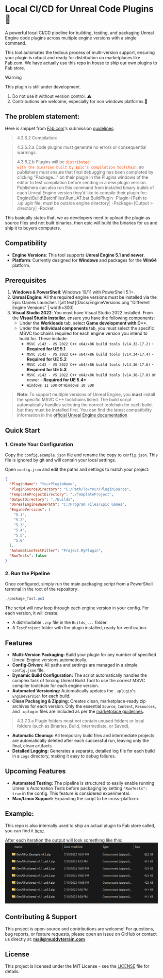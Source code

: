 # Local CI/CD for Unreal Code Plugins 🚀

A powerful local CI/CD pipeline for building, testing, and packaging Unreal Engine code plugins across multiple engine versions with a single command.

This tool automates the tedious process of multi-version support, ensuring your plugin is robust and ready for distribution on marketplaces like Fab.com. We have actually use this repo in house to ship our own plugins to Fab store. 

> [!WARNING]  
> This plugin is still under development.
> 1) Do not use it without version control. ⚠️
> 2) Contributions are welcome, especially for non windows platforms.🤝

## The problem statement:
Here is snippet from [Fab.com](https://fab.com)'s submission [guidelines](https://support.fab.com/s/article/FAB-TECHNICAL-REQUIREMENTS?language=en_US):  
> 4.3.6.2 Compilation:

> 4.3.6.2.a Code plugins must generate no errors or consequential warnings.
> 
> 4.3.6.2.b Plugins will be <code style="color : orangered">distributed with the binaries built by Epic’s compilation toolchain</code>, so publishers must ensure that final debugging has been completed by clicking "Package..." on their plugin in the Plugins windows of the editor to test compilation before sending in a new  plugin version. Publishers can also run this command from installed binary builds of each Unreal Engine version they’d like to compile their  plugin for: Engine\Build\BatchFiles\RunUAT.bat BuildPlugin -Plugin=[Path to .uplugin file, must be outside engine directory] -Package=[Output > directory] -Rocket

This basically states that, we as developers need to upload the plugin as source files and not built binaries, then epic will build the binaries for us and ship it to buyers computers. 

## Compatibility

* **Engine Versions**: This tool supports **Unreal Engine 5.1 and newer**.
* **Platform**: Currently designed for **Windows** and packages for the **Win64** platform.

## Prerequisites

1.  **Windows & PowerShell**: Windows 10/11 with PowerShell 5.1+.
2.  **Unreal Engine**: All the required engine versions must be installed via the Epic Games Launcher.
    ![alt text](Docs/EngineVersions.png "Different Engine Versions" | width=300)
3.  **Visual Studio 2022**: You must have Visual Studio 2022 installed. From the **Visual Studio Installer**, ensure you have the following components:
    * Under the **Workloads** tab, select **Game development with C++**.
    * Under the **Individual components** tab, you must select the specific MSVC toolchains required for each engine version you intend to build for. These include:
        * `MSVC v143 - VS 2022 C++ x64/x86 build tools (v14.32-17.2)` - **Required for UE 5.1**
        * `MSVC v143 - VS 2022 C++ x64/x86 build tools (v14.34-17.4)` - **Required for UE 5.2**
        * `MSVC v143 - VS 2022 C++ x64/x86 build tools (v14.36-17.6)` - **Required for UE 5.3**
        * `MSVC v143 - VS 2022 C++ x64/x86 build tools (v14.38-17.8)` or newer - **Required for UE 5.4+**
        * `Windows 11 SDK` or `Windows 10 SDK`

> **Note**: To support multiple versions of Unreal Engine, you **must** install the specific MSVC C++ toolchains listed. The build script automatically handles selecting the correct toolchain for each build, but they must be installed first. You can find the latest compatibility information in the [official Unreal Engine documentation](https://dev.epicgames.com/documentation/en-us/unreal-engine/setting-up-visual-studio-development-environment-for-cplusplus-projects-in-unreal-engine).

## Quick Start

### 1. Create Your Configuration

Copy the `config.example.json` file and rename the copy to `config.json`. This file is ignored by git and will contain your local settings.

Open `config.json` and edit the paths and settings to match your project:

```json
{
  "PluginName": "YourPluginName",
  "PluginSourceDirectory": "C:/Path/To/Your/PluginSource",
  "TemplateProjectDirectory": "./TemplateProject",
  "OutputDirectory": "./Builds",
  "UnrealEngineBasePath": "C:/Program Files/Epic Games",
  "EngineVersions": [
    "5.1",
    "5.2",
    "5.3",
    "5.4",
    "5.5",
    "5.6"
  ],
  "AutomationTestFilter": "Project.MyPlugin",
  "RunTests": false
}

```

### 2. Run the Pipeline

Once configured, simply run the main packaging script from a PowerShell terminal in the root of the repository:

```powershell
./package_fast.ps1
```

The script will now loop through each engine version in your config. For each version, it will create:
* A distributable `.zip` file in the `Builds_...` folder.
* A `TestProject` folder with the plugin installed, ready for verification.

## Features

* **Multi-Version Packaging:** Build your plugin for any number of specified Unreal Engine versions automatically.
* **Config-Driven:** All paths and settings are managed in a simple `config.json` file.
* **Dynamic Build Configuration:** The script automatically handles the complex task of forcing Unreal Build Tool to use the correct MSVC compiler toolchain for each engine version.
* **Automated Versioning:** Automatically updates the `.uplugin`'s `EngineVersion` for each build.
* **Clean Packaging & Zipping:** Creates clean, marketplace-ready zip archives for each version. Only the essential `Source`, `Content`, `Resources`, and `.uplugin` files are included as per the [marketplace guidelines](https://support.fab.com/s/article/FAB-TECHNICAL-REQUIREMENTS?language=en_US).
> 4.3.7.3.a Plugin folders must not contain unused folders or local folders (such as Binaries, Build, Intermediate, or Saved),
* **Automatic Cleanup:** All temporary build files and intermediate projects are automatically deleted after each successful run, leaving only the final, clean artifacts.
* **Detailed Logging:** Generates a separate, detailed log file for each build in a `Logs` directory, making it easy to debug failures.

## Upcoming Features

* **Automated Testing:** The pipeline is structured to easily enable running Unreal's Automation Tests before packaging by setting `"RunTests": true` in the config. This feature is considered experimental.
* **Mac/Linux Support:** Expanding the script to be cross-platform.

## Example:
This repo is also internally used to ship an actual plugin to Fab store called, you can find it [here](https://www.fab.com/listings/68e7f092-1fea-4e6d-8d31-c6b96b06a02e).

After each iteration the output will look something like this:
![Output Sample](Docs/OutputSample.png)

## Contributing & Support

This project is open-source and contributions are welcome! For questions, bug reports, or feature requests, please open an issue on GitHub or contact us directly at: **mail@muddyterrain.com**

## License

This project is licensed under the MIT License - see the [LICENSE](LICENSE) file for details.